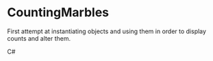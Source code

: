 # CountingMarbles

First attempt at instantiating objects and using them in order to display counts and alter them.

C#

